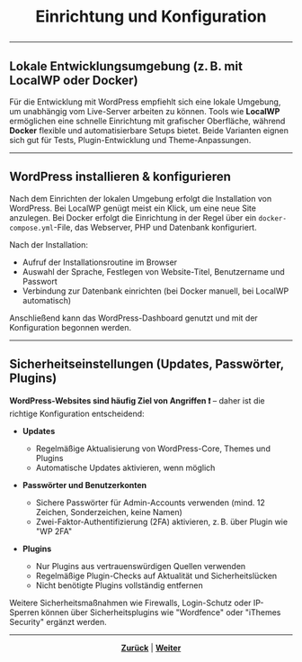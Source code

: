 # <p align="center">Einrichtung und Konfiguration</p>

---
<!-- Kapitel Einrichtung und Konfiguration -->

## Lokale Entwicklungsumgebung (z. B. mit LocalWP oder Docker)

Für die Entwicklung mit WordPress empfiehlt sich eine lokale Umgebung, um unabhängig vom Live-Server arbeiten zu können.
Tools wie **LocalWP** ermöglichen eine schnelle Einrichtung mit grafischer Oberfläche, während **Docker** flexible und automatisierbare Setups bietet.
Beide Varianten eignen sich gut für Tests, Plugin-Entwicklung und Theme-Anpassungen.

---

## WordPress installieren & konfigurieren

Nach dem Einrichten der lokalen Umgebung erfolgt die Installation von WordPress. Bei LocalWP genügt meist ein Klick, um eine neue Site anzulegen. Bei Docker erfolgt die Einrichtung in der Regel über ein `docker-compose.yml`-File, das Webserver, PHP und Datenbank konfiguriert.

Nach der Installation:

- Aufruf der Installationsroutine im Browser
- Auswahl der Sprache, Festlegen von Website-Titel, Benutzername und Passwort
- Verbindung zur Datenbank einrichten (bei Docker manuell, bei LocalWP automatisch)

Anschließend kann das WordPress-Dashboard genutzt und mit der Konfiguration begonnen werden.

---

## Sicherheitseinstellungen (Updates, Passwörter, Plugins)

**WordPress-Websites sind häufig Ziel von Angriffen ❗** – daher ist die richtige Konfiguration entscheidend:

- **Updates**
  - Regelmäßige Aktualisierung von WordPress-Core, Themes und Plugins
  - Automatische Updates aktivieren, wenn möglich

- **Passwörter und Benutzerkonten**
  - Sichere Passwörter für Admin-Accounts verwenden (mind. 12 Zeichen, Sonderzeichen, keine Namen)
  - Zwei-Faktor-Authentifizierung (2FA) aktivieren, z. B. über Plugin wie "WP 2FA"

- **Plugins**
  - Nur Plugins aus vertrauenswürdigen Quellen verwenden
  - Regelmäßige Plugin-Checks auf Aktualität und Sicherheitslücken
  - Nicht benötigte Plugins vollständig entfernen

Weitere Sicherheitsmaßnahmen wie Firewalls, Login-Schutz oder IP-Sperren können über Sicherheitsplugins wie "Wordfence" oder "iThemes Security" ergänzt werden.

---

<p align="center"><a href="/docs/06-entwicklung/08-cms/02-wp_grundlagen/README.md"><strong>Zurück</strong></a> | <a href="/docs/06-entwicklung/08-cms/04-inhalt_struktur/README.md"><strong>Weiter</strong></a></p>
